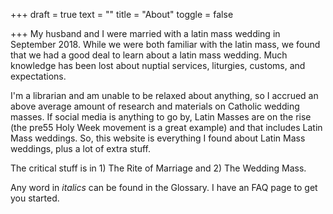 +++
draft = true
text = ""
title = "About"
toggle = false

+++
My husband and I were married with a latin mass wedding in September 2018. While we were both familiar with the latin mass, we found that we had a good deal to learn about a latin mass wedding. Much knowledge has been lost about nuptial services, liturgies, customs, and expectations.

I'm a librarian and am unable to be relaxed about anything, so I accrued an above average amount of research and materials on Catholic wedding masses. If social media is anything to go by, Latin Masses are on the rise (the pre55 Holy Week movement is a great example) and that includes Latin Mass weddings. So, this website is everything I found about Latin Mass weddings, plus a lot of extra stuff.

The critical stuff is in 1) The Rite of Marriage and 2) The Wedding Mass.

Any word in _italics_ can be found in the Glossary. I have an FAQ page to get you started.